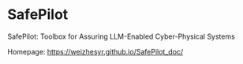 # SafePilot
SafePilot: Toolbox for Assuring LLM-Enabled Cyber-Physical Systems

Homepage: https://weizhesyr.github.io/SafePilot_doc/
